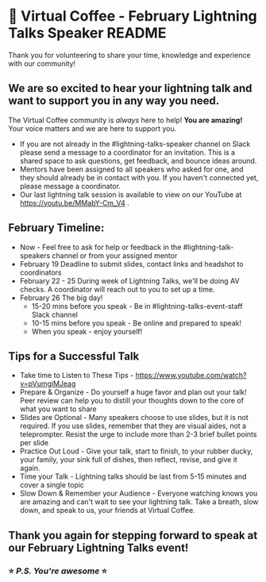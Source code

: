 # :speech_balloon: Virtual Coffee - February Lightning Talks Speaker README

Thank you for volunteering to share your time, knowledge and experience with our community!

## We are so excited to hear your lightning talk and want to support you in any way you need.

The Virtual Coffee community is *always* here to help! **You are amazing!** Your voice matters and we are here to support you.
*  If you are not already in the #lightning-talks-speaker channel on Slack please send a message to a coordinator for an invitation. This is a shared space to ask questions, get feedback, and bounce ideas around.
* Mentors have been assigned to all speakers who asked for one, and they should already be in contact with you. If you haven't connected yet, please message a coordinator.
* Our last lightning talk session is available to view on our YouTube at https://youtu.be/MMabY-Cm_V4 .

## February Timeline:
* Now - Feel free to ask for help or feedback in the #lightning-talk-speakers channel or from your assigned mentor
* February 19       Deadline to submit slides, contact links and headshot to coordinators
* February 22 - 25  During week of Lightning Talks, we'll be doing AV checks. A coordinator will reach out to you to set up a time.
* February 26       The big day!
  * 15-20 mins before you speak - Be in #lightning-talks-event-staff Slack channel
  * 10-15 mins before you speak - Be online and prepared to speak!
  * When you speak - enjoy yourself!

## Tips for a Successful Talk
* Take time to Listen to These Tips - https://www.youtube.com/watch?v=pVumgiMJeag
* Prepare & Organize - Do yourself a huge favor and plan out your talk! Peer review can help you to distill your thoughts down to the core of what you want to share
* Slides are Optional - Many speakers choose to use slides, but it is not required. If you use slides, remember that they are visual aides, not a teleprompter. Resist the urge to include more than 2-3 brief bullet points per slide
* Practice Out Loud - Give your talk, start to finish, to your rubber ducky, your family, your sink full of dishes, then reflect, revise, and give it again.
* Time your Talk - Lightning talks should be last from 5-15 minutes and cover a single topic
* Slow Down & Remember your Audience - Everyone watching knows you are amazing and can't wait to see your lightning talk. Take a breath, slow down, and speak to us, your friends at Virtual Coffee.

## Thank you again for stepping forward to speak at our February Lightning Talks event!

### :star: _P.S. You're awesome_ :star:
